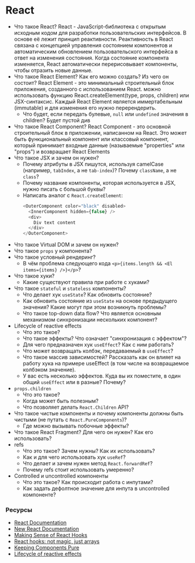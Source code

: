 # React

* Что такое React?
  React - JavaScript-библиотека с открытым исходным кодом для разработки пользовательских интерфейсов. В основе её лежит принцип реактивности. Реактивность в React связана с концепцией управления состоянием компонентов и автоматическим обновлением пользовательского интерфейса в ответ на изменения состояния. Когда состояние компонента изменяется, React автоматически перерисовывает компоненты, чтобы отразить новые данные. 
* Что такое React Element? Как его можно создать? Из чего он состоит?
  React Element - это минимальный строительный блок приложения, созданного с использованием React. 
  можно использовать функцию React.createElement(type, props, children) или  JSX-синтаксис. Каждый React Element является иммертабельным (immutable) и для изменения его нужно перерендерить. 
  * Что будет, если передать булевые, `null` или `undefined` значения в children? Будет пустой див
* Что такое React Component? 
  React Component - это основной строительный блок в приложении, написанном на React. Это может быть функциональный компонент или классовый компонент, который принимает входные данные (называемые "properties" или "props") и возвращает React    Elements
* Что такое JSX и зачем он нужен?
  * Почему атрибуты в JSX пишутся, используя camelCase (например, `tabIndex`, а не `tab-index`)? Почему `className`, а не `class`?
  * Почему название компоненты, которая используется в JSX, нужно писать с большой буквы?
  * Написать аналог с `React.createElement`:
    ```javascript
    <OuterComponent color="black" disabled>
      <InnerComponent hidden={false} />
      <div>
        Div text content
      </div>
    </OuterComponent>
    ```
* Что такое Virtual DOM и зачем он нужен?
* Что такое `props` у компонента?
* Что такое условный рендеринг?
  * В чём проблема следующего кода `<p>{items.length && <El items={items} />}</p>`?
* Что такое хуки?
  * Какие существуют правила при работе с хуками?
* Что такое `stateful` и `stateless` компоненты?
  * Что делает хук `useState`? Как обновить состояние? 
  * Как обновить состояние из `useState` на основе предыдущего значения? Какие могут при этом возникнуть проблемы? 
  * Что такое top-down data flow? Что является основным механизмом синхронизации нескольких компонент?
* Lifecycle of reactive effects
  * Что это такое?
  * Что такое эффекты? Что означает "синхронизация с эффектом"?
  * Для чего предназначен хук `useEffect`? Как с ним работать?
  * Что может возвращать колбэк, передаваемый в `useEffect`?
  * Что такое массив зависимостей? Рассказать как он влияет на работу хука на примере useEffect (в том числе на возвращаемое колбэком значение).
  * У вас есть несколько эффектов. Куда вы их поместите, в один общий `useEffect` или в разные? Почему?
* `props.children`
  * Что это такое?
  * Когда может быть полезным?
  * Что позволяет делать `React.Children` API?
* Что такое чистые компоненты и почему компоненты должны быть чистыми (не путать с `React.PureComponents`)?
  * Где можно вызывать побочные эффекты?
* Что такое React Fragment? Для чего он нужен? Как его использовать?
* refs
  * Что это такое? Зачем нужны? Как их использовать?
  * Как и для чего использовать хук `useRef`?
  * Что делает и зачем нужен метод `React.forwardRef`?
  * Почему refs стоит использовать умеренно?
* Controlled и uncontrolled компоненты
  * Что это такое? Как происходит работа с инпутами?
  * Как задать дефолтное значение для инпута в uncontrolled компоненте?

### Ресурсы

* [React Documentation](https://reactJS.org/docs/getting-started.html)
* [New React Documentation](https://beta.reactjs.org/)
* [Making Sense of React Hooks](https://medium.com/@dan_abramov/making-sense-of-react-hooks-fdbde8803889)
* [React hooks: not magic, just arrays](https://medium.com/@ryardley/react-hooks-not-magic-just-arrays-cd4f1857236e)
* [Keeping Components Pure](https://beta.reactjs.org/learn/keeping-components-pure)
* [Lifecycle of reactive effects](https://beta.reactjs.org/learn/lifecycle-of-reactive-effects)
